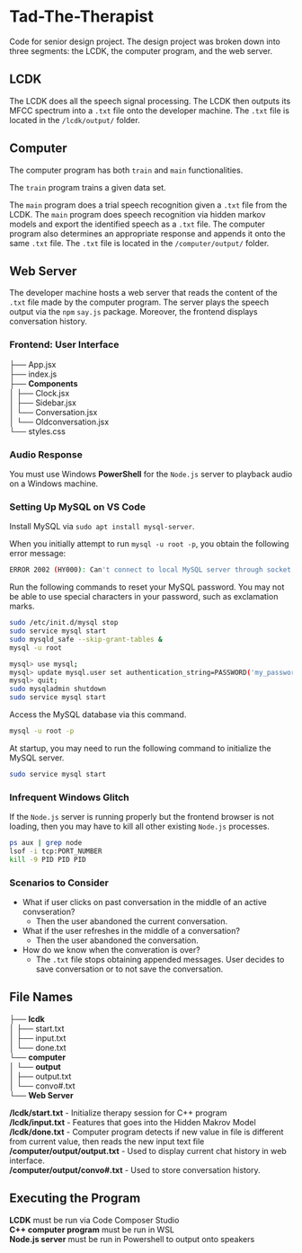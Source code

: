 # Tad-The-Therapist
Code for senior design project. The design project was broken down into
three segments\: the LCDK, the computer program, and the web server.


## LCDK
The LCDK does all the speech signal processing. The LCDK then outputs its MFCC spectrum into a `.txt` file onto the developer machine. The `.txt` file is located in the `/lcdk/output/` folder.


## Computer
The computer program has both `train` and `main` functionalities. 


The `train` program trains a given data set.


The `main` program does a trial speech recognition given a `.txt` file from the LCDK. The `main` program does speech recognition via hidden markov models and export the identified speech as a `.txt` file. The computer program also determines an appropriate response and appends it onto the same `.txt` file. The `.txt` file is located in the `/computer/output/` folder.


## Web Server
The developer machine hosts a web server that reads the content of the `.txt` file made by the computer program. The server plays the speech output via the `npm` `say.js` package. Moreover, the frontend displays conversation history.


### Frontend: User Interface
├── App.jsx<br/>
├── index.js<br/>
├── **Components**<br/>
│   ├── Clock.jsx<br/>
│   ├── Sidebar.jsx<br/>
│   └── Conversation.jsx<br/>
│   └── Oldconversation.jsx<br/>
└── styles.css<br/>


### Audio Response
You must use Windows **PowerShell** for the `Node.js` server to playback audio on a Windows machine.


### Setting Up MySQL on VS Code
Install MySQL via `sudo apt install mysql-server`.

When you initially attempt to run `mysql -u root -p`, you obtain the following error message:
```bash
ERROR 2002 (HY000): Can't connect to local MySQL server through socket '/var/run/mysqld/mysqld.sock' (2)
```

Run the following commands to reset your MySQL password. You may not be able to use special characters in your password, such as exclamation marks.
```bash
sudo /etc/init.d/mysql stop
sudo service mysql start 
sudo mysqld_safe --skip-grant-tables &
mysql -u root

mysql> use mysql;
mysql> update mysql.user set authentication_string=PASSWORD('my_password') where user='root' and host='localhost';
mysql> quit;
sudo mysqladmin shutdown
sudo service mysql start
```

Access the MySQL database via this command.
```bash
mysql -u root -p
```

At startup, you may need to run the following command to initialize the MySQL server.
```bash
sudo service mysql start
```


### Infrequent Windows Glitch
If the `Node.js` server is running properly but the frontend browser is not loading, then you may have to kill all other existing `Node.js` processes.
```bash
ps aux | grep node
lsof -i tcp:PORT_NUMBER
kill -9 PID PID PID
```


### Scenarios to Consider
* What if user clicks on past conversation in the middle of an active convseration?
    * Then the user abandoned the current conversation.
* What if the user refreshes in the middle of a conversation?
    * Then the user abandoned the conversation.
* How do we know when the converation is over?
    * The `.txt` file stops obtaining appended messages. User decides to save conversation or to not save the conversation.


## File Names
├── **lcdk**<br/>
│   ├── start.txt<br/>
│   ├── input.txt<br/>
│   └── done.txt<br/>
└── **computer**<br/>
│   └── **output**<br/>
│       ├── output.txt<br/>
│       └── convo#.txt<br/>
└── **Web Server**<br/>

**/lcdk/start.txt** - Initialize therapy session for C++ program<br/>
**/lcdk/input.txt** - Features that goes into the Hidden Makrov Model<br/>
**/lcdk/done.txt** - Computer program detects if new value in file is different from current value, then reads the new input text file<br/>
**/computer/output/output.txt** - Used to display current chat history in web interface.<br/>
**/computer/output/convo#.txt** - Used to store conversation history.<br/>

## Executing the Program
**LCDK** must be run via Code Composer Studio<br/>
**C++ computer program** must be run in WSL<br/>
**Node.js server** must be run in Powershell to output onto speakers<br/>

